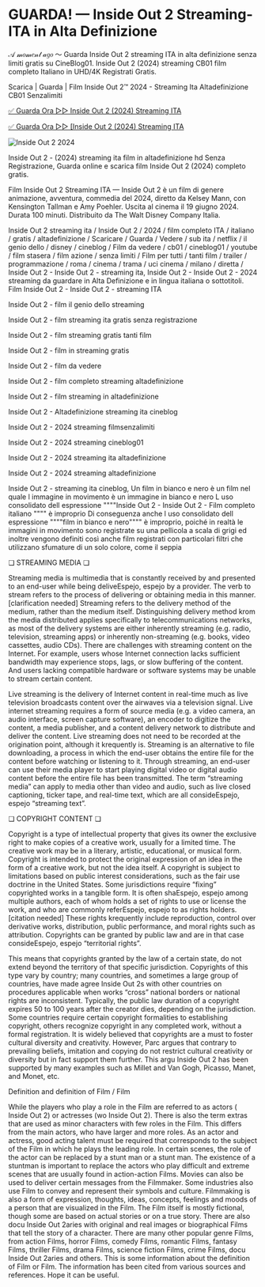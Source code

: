 <h1>GUARDA! — Inside Out 2 Streaming-ITA in Alta Definizione</h1>
𝒜 𝓂𝑜𝓂𝑒𝓃𝓉 𝒶𝑔𝑜 ～ Guarda Inside Out 2 streaming ITA in alta definizione senza limiti gratis su CineBlog01. Inside Out 2 (2024) streaming CB01 film completo Italiano in UHD/4K Registrati Gratis.

Scarica | Guarda | Film Inside Out 2™ 2024 - Streaming Ita Altadefinizione CB01 Senzalimiti

<a href="https://www.megavids.online/movie/1022789/inside-out-2.html?gigitbub" rel="nofollow">✅ Guarda Ora ▷▷ Inside Out 2 (2024) Streaming ITA</a>

<a href="https://www.megavids.online/movie/1022789/inside-out-2.html?gigitbub" rel="nofollow">✅ Guarda Ora ▷▷ [Inside Out 2 (2024) Streaming ITA </a>

![Inside Out 2 2024](https://static.promediateknologi.id/crop/0x0:0x0/0x0/webp/photo/p2/167/2023/11/10/Screenshot_20231110_1741582-1964703308.jpg)

Inside Out 2 - (2024) streaming ita film in altadefinizione hd Senza Registrazione, Guarda online e scarica film Inside Out 2 (2024) completo gratis.

Film Inside Out 2 Streaming ITA — Inside Out 2 è un film di genere animazione, avventura, commedia del 2024, diretto da Kelsey Mann, con Kensington Tallman e Amy Poehler. Uscita al cinema il 19 giugno 2024. Durata 100 minuti. Distribuito da The Walt Disney Company Italia.

Inside Out 2 streaming ita / Inside Out 2 / 2024 / film completo ITA / italiano / gratis / altadefinizione / Scaricare / Guarda / Vedere / sub ita / netflix / il genio dello / disney / cineblog / Film da vedere / cb01 / cineblog01 / youtube / film stasera / film azione / senza limiti / Film per tutti / tanti film / trailer / programmazione / roma / cinema / trama / uci cinema / milano / diretta / Inside Out 2 - Inside Out 2 - streaming ita, Inside Out 2 - Inside Out 2 - 2024 streaming da guardare in Alta Definizione e in lingua italiana o sottotitoli. Film Inside Out 2 - Inside Out 2 - streaming ITA

Inside Out 2 - film il genio dello streaming

Inside Out 2 - film streaming ita gratis senza registrazione

Inside Out 2 - film streaming gratis tanti film

Inside Out 2 - film in streaming gratis

Inside Out 2 - film da vedere

Inside Out 2 - film completo streaming altadefinizione

Inside Out 2 - film streaming in altadefinizione

Inside Out 2 - Altadefinizione streaming ita cineblog

Inside Out 2 - 2024 streaming filmsenzalimiti

Inside Out 2 - 2024 streaming cineblog01

Inside Out 2 - 2024 streaming ita altadefinizione

Inside Out 2 - 2024 streaming altadefinizione

Inside Out 2 - streaming ita cineblog, Un film in bianco e nero è un film nel quale l immagine in movimento è un immagine in bianco e nero L uso consolidato dell espressione """"Inside Out 2 - Inside Out 2 - Film completo italiano """" è improprio Di conseguenza anche l uso consolidato dell espressione """"film in bianco e nero"""" è improprio, poiché in realtà le immagini in movimento sono registrate su una pellicola a scala di grigi ed inoltre vengono definiti così anche film registrati con particolari filtri che utilizzano sfumature di un solo colore, come il seppia

❏ STREAMING MEDIA ❏

Streaming media is multimedia that is constantly received by and presented to an end-user while being deliveEspejo, espejo by a provider. The verb to stream refers to the process of delivering or obtaining media in this manner.[clarification needed] Streaming refers to the delivery method of the medium, rather than the medium itself. Distinguishing delivery method krom the media distributed applies specifically to telecommunications networks, as most of the delivery systems are either inherently streaming (e.g. radio, television, streaming apps) or inherently non-streaming (e.g. books, video cassettes, audio CDs). There are challenges with streaming content on the Internet. For example, users whose Internet connection lacks sufficient bandwidth may experience stops, lags, or slow buffering of the content. And users lacking compatible hardware or software systems may be unable to stream certain content.

Live streaming is the delivery of Internet content in real-time much as live television broadcasts content over the airwaves via a television signal. Live internet streaming requires a form of source media (e.g. a video camera, an audio interface, screen capture software), an encoder to digitize the content, a media publisher, and a content delivery network to distribute and deliver the content. Live streaming does not need to be recorded at the origination point, although it krequently is. Streaming is an alternative to file downloading, a process in which the end-user obtains the entire file for the content before watching or listening to it. Through streaming, an end-user can use their media player to start playing digital video or digital audio content before the entire file has been transmitted. The term “streaming media” can apply to media other than video and audio, such as live closed captioning, ticker tape, and real-time text, which are all consideEspejo, espejo “streaming text”.

❏ COPYRIGHT CONTENT ❏

Copyright is a type of intellectual property that gives its owner the exclusive right to make copies of a creative work, usually for a limited time. The creative work may be in a literary, artistic, educational, or musical form. Copyright is intended to protect the original expression of an idea in the form of a creative work, but not the idea itself. A copyright is subject to limitations based on public interest considerations, such as the fair use doctrine in the United States. Some jurisdictions require “fixing” copyrighted works in a tangible form. It is often shaEspejo, espejo among multiple authors, each of whom holds a set of rights to use or license the work, and who are commonly referEspejo, espejo to as rights holders.[citation needed] These rights krequently include reproduction, control over derivative works, distribution, public performance, and moral rights such as attribution. Copyrights can be granted by public law and are in that case consideEspejo, espejo “territorial rights”.

This means that copyrights granted by the law of a certain state, do not extend beyond the territory of that specific jurisdiction. Copyrights of this type vary by country; many countries, and sometimes a large group of countries, have made agree Inside Out 2s with other countries on procedures applicable when works “cross” national borders or national rights are inconsistent. Typically, the public law duration of a copyright expires 50 to 100 years after the creator dies, depending on the jurisdiction. Some countries require certain copyright formalities to establishing copyright, others recognize copyright in any completed work, without a formal registration. It is widely believed that copyrights are a must to foster cultural diversity and creativity. However, Parc argues that contrary to prevailing beliefs, imitation and copying do not restrict cultural creativity or diversity but in fact support them further. This argu Inside Out 2 has been supported by many examples such as Millet and Van Gogh, Picasso, Manet, and Monet, etc.

Definition and definition of Film / Film

While the players who play a role in the Film are referred to as actors ( Inside Out 2) or actresses (wo Inside Out 2). There is also the term extras that are used as minor characters with few roles in the Film. This differs from the main actors, who have larger and more roles. As an actor and actress, good acting talent must be required that corresponds to the subject of the Film in which he plays the leading role. In certain scenes, the role of the actor can be replaced by a stunt man or a stunt man. The existence of a stuntman is important to replace the actors who play difficult and extreme scenes that are usually found in action-action Films. Movies can also be used to deliver certain messages from the Filmmaker. Some industries also use Film to convey and represent their symbols and culture. Filmmaking is also a form of expression, thoughts, ideas, concepts, feelings and moods of a person that are visualized in the Film. The Film itself is mostly fictional, though some are based on actual stories or on a true story. There are also docu Inside Out 2aries with original and real images or biographical Films that tell the story of a character. There are many other popular genre Films, from action Films, horror Films, comedy Films, romantic Films, fantasy Films, thriller Films, drama Films, science fiction Films, crime Films, docu Inside Out 2aries and others. This is some information about the definition of Film or Film. The information has been cited from various sources and references. Hope it can be useful.
